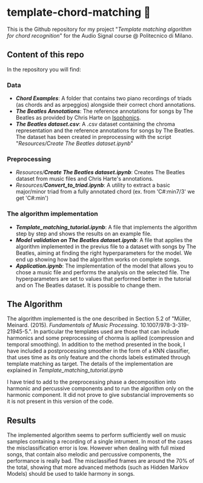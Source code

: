 # template-chord-matching :musical_keyboard:
This is the Github repository for my project "*Template matching algorithm for chord recognition*" for the Audio Signal course @ Politecnico di Milano.

## Content of this repo
In the repository you will find:
### Data
* ***Chord Examples***: A folder that contains two piano recordings of triads (as chords and as arpeggios) alongside their correct chord annotations.
* ***The Beatles Annotations***: The reference annotations for songs by The Beatles as provided by Chris Harte on [Isophonics](http://isophonics.net/content/reference-annotations-beatles "The Beatles Annotations").
* ***The Beatles dataset.csv***: A .csv dataset containing the chroma representation and the reference annotations for songs by The Beatles. The dataset has been created in preprocessing with the script "*Resources/Create The Beatles dataset.ipynb*"

### Preprocessing
* *Resources/**Create The Beatles dataset.ipynb***: Creates The Beatles dataset from music files and Chris Harte's annotations.
* *Resources/**Convert_to_triad.ipynb***: A utility to extract a basic major/minor triad from a fully annotated chord (ex. from 'C#:min7/3' we get 'C#:min')

### The algorithm implementation
* ***Template_matching_tutorial.ipynb***: A file that implements the algorithm step by step and shows the results on an example file.
* ***Model validation on The Beatles dataset.ipynb***: A file that applies the algorithm implemented in the previus file to a dataset with songs by The Beatles, aiming at finding the right hyperparameters for the model. We end up showing how bad the algorithm works on complete songs.
* ***Application.ipynb***: The implementation of the model that allows you to chose a music file and performs the analysis on the selected file. The hyperparameters are set to values that performed better in the tutorial and on The Beatles dataset. It is possible to change them.

## The Algorithm
The algorithm implemented is the one described in Section 5.2 of "Müller, Meinard. (2015). *Fundamentals of Music Processing*. 10.1007/978-3-319-21945-5.". In particular the templates used are those that can include harmonics and some preprocessing of chorma is apllied (compression and temporal smoothing).
In addition to the method presented in the book, I have included a postprocessing smoother in the form of a KNN classifier, that uses time as its only feature and the chords labels estimated through template matching as target. The details of the implementation are explained in *Template_matching_tutorial.ipynb*

I have tried to add to the preprocessing phase a decomposition into harmonic and percussive components and to run the algorithm only on the harmonic component. It did not prove to give substancial improvements so it is not present in this version of the code.

## Results
The implemented algorithm seems to perform sufficiently well on music samples containing a recording of a single intrument. In most of the cases the misclassification error is low. However when dealing with full mixed songs, that contain also melodic and percussive components, the performance is really bad. The misclassified frames are around the 70% of the total, showing that more advanced methods (such as Hidden Markov Models) should be used to takle harmony in songs.
